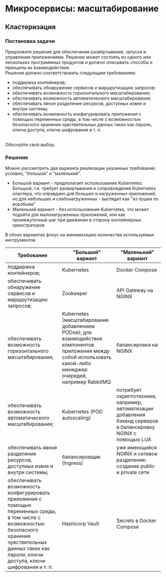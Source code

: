 # Микросервисы: масштабирование

## Кластеризация

### Постановка задачи

Предложите решение для обеспечения развёртывания, запуска и управления приложениями. Решение может состоять из одного или нескольких программных продуктов и должно описывать способы и принципы их взаимодействия.
<br>
Решение должно соответствовать следующим требованиям:

- поддержка контейнеров;
- обеспечивать обнаружение сервисов и маршрутизацию запросов;
- обеспечивать возможность горизонтального масштабирования;
- обеспечивать возможность автоматического масштабирования;
- обеспечивать явное разделение ресурсов, доступных извне и внутри системы;
- обеспечивать возможность конфигурировать приложения с помощью переменных среды, в том числе с возможностью безопасного хранения чувствительных данных таких как пароли, ключи доступа, ключи шифрования и т. п.
<br>
Обоснуйте свой выбор.

### Решение
Можно рассмотреть два варианта реализации указанных требований: условно, "большой" и "маленький".
- Большой вариант - предполагает использование Kubernetes. Большой, т.к. требует развертывания и сопровождения Kubernetes кластера, что оправдано для больших и нагруженных приложений, но для небольших и слабонагруженных - выглядит как "из пушки по воробьям"
- Маленький вариант - без использования Kubernetes, что может подойти для малонагруженных приложений, или как промежуточный шаг при движении в сторону контейнерных оркестраторов
<p>
В обоих вариантах фокус на минимизацию количества используемых инструментов.

| Требование   | "Большой" вариант | "Маленький" вариант |
|---------------------------------|-------------------------|----------------|
| поддержка контейнеров;                                        | Kubernetes | Docker Compose |
| обеспечивать обнаружение сервисов и маршрутизацию запросов;   | Zookeeper | API Gateway на NGINX |
| обеспечивать возможность горизонтального масштабирования;     | Kubernetes (масштабирование добавлением PODов); для взаимодействия компонентов приложения между собой использовать какой-либо менеджер очередей, например RabbitMQ | балансировка на NGINX |
| обеспечивать возможность автоматического масштабирования;     | Kubernetes (POD autoscaling) | потребует скриптотехники, например, автоматизации добавления бэкенд серверов в балансировку NGINX с помощью LUA |
| обеспечивать явное разделение ресурсов, доступных извне и внутри системы;| балансировщик (Ingress) | уже имеющийся NGINX и сетевое разделение: создание public и private сети |
| обеспечивать возможность конфигурировать приложения с помощью переменных среды, в том числе с возможностью безопасного хранения чувствительных данных таких как пароли, ключи доступа, ключи шифрования и т. п.| Hashicorp Vault | Secrets в Docker Compose |